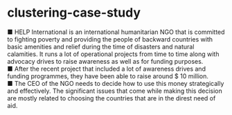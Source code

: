 # clustering-case-study
■ HELP International is an international humanitarian NGO that is committed to fighting poverty and providing 
the people of backward countries with basic amenities and relief during the time of disasters and natural calamities.
It runs a lot of operational projects from time to time along with advocacy drives to 
raise awareness as well as for funding purposes.<br>
■ After the recent project that included a lot of awareness drives and funding programmes, 
they have been able to raise around $ 10 million.<br>
■ The CEO of the NGO needs to decide how to use this money strategically and effectively. 
The significant issues that come while making this decision are mostly related to 
choosing the countries that are in the direst need of aid.
